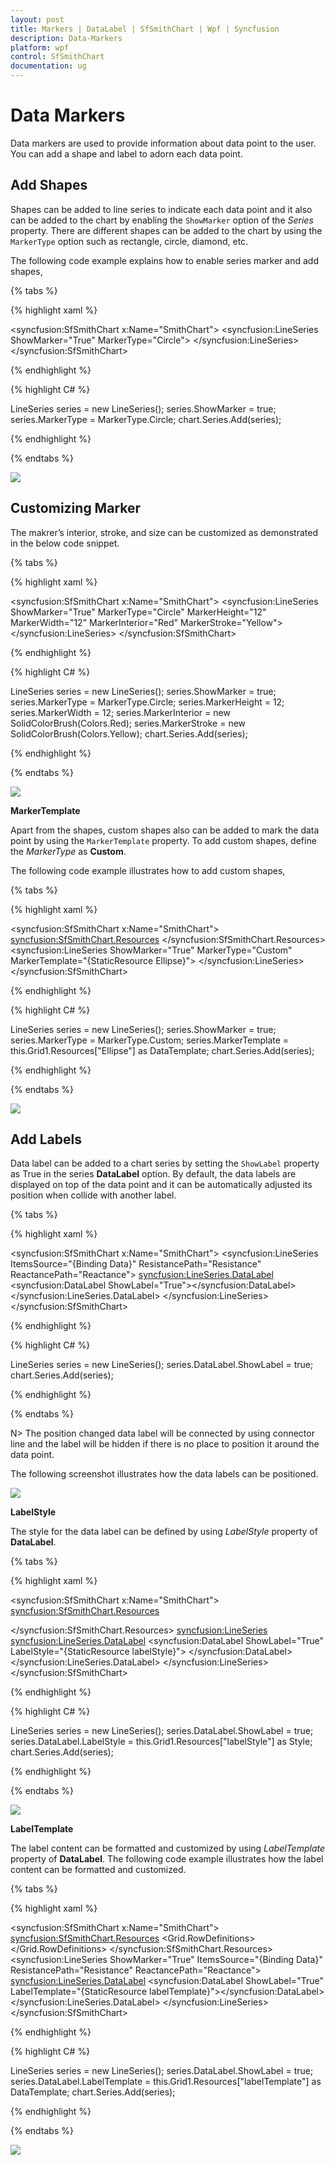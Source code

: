 ```yaml
---
layout: post
title: Markers | DataLabel | SfSmithChart | Wpf | Syncfusion
description: Data-Markers
platform: wpf
control: SfSmithChart
documentation: ug
---
```


# Data Markers

Data markers are used to provide information about data point to the user. You can add a shape and label to adorn each data point.

## Add Shapes

Shapes can be added to line series to indicate each data point and it also can be added to the chart by enabling the `ShowMarker` option of the *Series* property. There are different shapes can be added to the chart by using the `MarkerType` option such as rectangle, circle, diamond, etc.

The following code example explains how to enable series marker and add shapes,

{% tabs %}

{% highlight xaml %}

<syncfusion:SfSmithChart x:Name="SmithChart">
     <syncfusion:LineSeries ShowMarker="True" MarkerType="Circle">
     </syncfusion:LineSeries>
 </syncfusion:SfSmithChart>

{% endhighlight %}

{% highlight C# %} 

LineSeries series = new LineSeries();
series.ShowMarker = true;
series.MarkerType = MarkerType.Circle;
chart.Series.Add(series);

{% endhighlight %}
    
{% endtabs %}

![](Data-Markers_images/Data-Markers_img1.png)

## Customizing Marker

The makrer’s interior, stroke, and size can be customized as demonstrated in the below code snippet.

{% tabs %}

{% highlight xaml %}

<syncfusion:SfSmithChart x:Name="SmithChart">
     <syncfusion:LineSeries ShowMarker="True" MarkerType="Circle" MarkerHeight="12" MarkerWidth="12" MarkerInterior="Red" MarkerStroke="Yellow">
     </syncfusion:LineSeries>
 </syncfusion:SfSmithChart>

{% endhighlight %}

{% highlight C# %} 

LineSeries series = new LineSeries();
series.ShowMarker = true;
series.MarkerType = MarkerType.Circle;
series.MarkerHeight = 12;
series.MarkerWidth = 12;
series.MarkerInterior = new SolidColorBrush(Colors.Red);
series.MarkerStroke = new SolidColorBrush(Colors.Yellow);
chart.Series.Add(series);

{% endhighlight %}
    
{% endtabs %}

![](Data-Markers_images/Data-Markers_img2.png)

**MarkerTemplate**

Apart from the shapes, custom shapes also can be added to mark the data point by using the `MarkerTemplate` property.  To add custom shapes, define the *MarkerType* as **Custom**.

The following code example illustrates  how to add custom shapes,

{% tabs %}

{% highlight xaml %}

<syncfusion:SfSmithChart x:Name="SmithChart">
   <syncfusion:SfSmithChart.Resources>
       <DataTemplate x:Key="Ellipse">
           <Ellipse Stretch="Fill" Fill="{Binding Interior}" Stroke="{Binding Stroke}" StrokeThickness="2" Width="10" Height="17" />
       </DataTemplate>
   </syncfusion:SfSmithChart.Resources>
   <syncfusion:LineSeries ShowMarker="True" MarkerType="Custom" MarkerTemplate="{StaticResource Ellipse}">
   </syncfusion:LineSeries>
 </syncfusion:SfSmithChart>

{% endhighlight %}

{% highlight C# %} 

LineSeries series = new LineSeries();
series.ShowMarker = true;
series.MarkerType = MarkerType.Custom;
series.MarkerTemplate = this.Grid1.Resources["Ellipse"] as DataTemplate;
chart.Series.Add(series);

{% endhighlight %}
    
{% endtabs %}

![](Data-Markers_images/Data-Markers_img3.png)

## Add Labels

Data label can be added to a chart series by setting the `ShowLabel` property as True in the series **DataLabel** option. By default, the data labels are displayed on top of the data point and it can be automatically adjusted its position when collide with another label.

{% tabs %}

{% highlight xaml %}

<syncfusion:SfSmithChart x:Name="SmithChart">
   <syncfusion:LineSeries ItemsSource="{Binding Data}" ResistancePath="Resistance" ReactancePath="Reactance">
     <syncfusion:LineSeries.DataLabel>
         <syncfusion:DataLabel ShowLabel="True"></syncfusion:DataLabel>
     </syncfusion:LineSeries.DataLabel>
    </syncfusion:LineSeries>
 </syncfusion:SfSmithChart>

{% endhighlight %}

{% highlight C# %} 

LineSeries series = new LineSeries();
series.DataLabel.ShowLabel = true;
chart.Series.Add(series);

{% endhighlight %}
    
{% endtabs %}

N> The position changed data label will be connected by using connector line and the label will be hidden if there is no place to position it around the data point.

The following screenshot illustrates how the data labels can be positioned.

![](Data-Markers_images/Data-Markers_img4.png)

**LabelStyle**

The style for the data label can be defined by using *LabelStyle* property of **DataLabel**.

{% tabs %}

{% highlight xaml %}

<syncfusion:SfSmithChart x:Name="SmithChart">
 <syncfusion:SfSmithChart.Resources>
   <Style TargetType="TextBlock" x:Key="labelStyle">
       <Setter Property="Foreground" Value="Yellow"/>
       <Setter Property="FontSize" Value="12"/>
       <Setter Property="FontFamily" Value="Calibri"/>
       <Setter Property="FontWeight" Value="Bold"/>
   </Style>
  </syncfusion:SfSmithChart.Resources>
  <syncfusion:LineSeries>
     <syncfusion:LineSeries.DataLabel>
         <syncfusion:DataLabel ShowLabel="True" LabelStyle="{StaticResource labelStyle}">
         </syncfusion:DataLabel>
     </syncfusion:LineSeries.DataLabel>
    </syncfusion:LineSeries>
 </syncfusion:SfSmithChart>

{% endhighlight %}

{% highlight C# %} 

LineSeries series = new LineSeries();
series.DataLabel.ShowLabel = true;
series.DataLabel.LabelStyle = this.Grid1.Resources["labelStyle"] as Style;
chart.Series.Add(series);

{% endhighlight %}
    
{% endtabs %}

![](Data-Markers_images/Data-Markers_img5.png)

**LabelTemplate**

The label content can be formatted and customized by  using *LabelTemplate* property of **DataLabel**.  The following code example illustrates how the label content can be formatted and customized.

{% tabs %}

{% highlight xaml %}

<syncfusion:SfSmithChart x:Name="SmithChart">
 <syncfusion:SfSmithChart.Resources>
     <DataTemplate x:Key="labelTemplate">
         <Border CornerRadius="4" Background="{Binding Background}" BorderThickness="1" Padding="8,4,8,4" BorderBrush="{Binding BorderBrush}">
             <Grid>
                 <Grid.RowDefinitions>
                     <RowDefinition/>
                     <RowDefinition/>
                 </Grid.RowDefinitions>
                 <TextBlock Grid.Row="0" Text="{Binding Resistance}" Style="{Binding LabelStyle}"/>
                 <TextBlock Grid.Row="1" Text="{Binding Reactance}"  Style="{Binding LabelStyle}"/>
             </Grid>
         </Border>
     </DataTemplate>
 </syncfusion:SfSmithChart.Resources>
     <syncfusion:LineSeries ShowMarker="True" ItemsSource="{Binding Data}" ResistancePath="Resistance" ReactancePath="Reactance">
     <syncfusion:LineSeries.DataLabel>
         <syncfusion:DataLabel ShowLabel="True" LabelTemplate="{StaticResource labelTemplate}"></syncfusion:DataLabel>
     </syncfusion:LineSeries.DataLabel>
    </syncfusion:LineSeries>
 </syncfusion:SfSmithChart>

{% endhighlight %}

{% highlight C# %} 

LineSeries series = new LineSeries();
series.DataLabel.ShowLabel = true;
series.DataLabel.LabelTemplate = this.Grid1.Resources["labelTemplate"] as DataTemplate;
chart.Series.Add(series);

{% endhighlight %}
    
{% endtabs %}

![](Data-Markers_images/Data-Markers_img6.png)